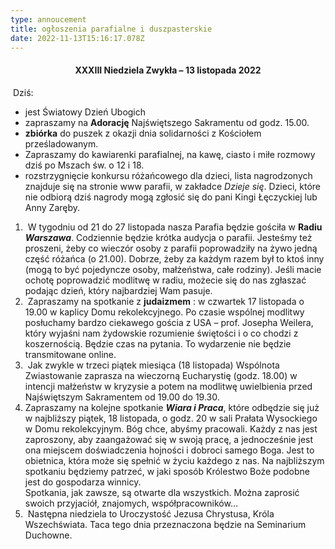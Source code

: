 ```yaml
---
type: annoucement
title: ogłoszenia parafialne i duszpasterskie
date: 2022-11-13T15:16:17.078Z
---
```

<!--StartFragment-->

<h4 style="text-align:center;">XXXIII Niedziela Zwykła – 13 listopada 2022</h4>

 Dziś:

* jest Światowy Dzień Ubogich
* zapraszamy na **Adorację** Najświętszego Sakramentu od godz. 15.00.
* **zbiórka** do puszek z okazji dnia solidarności z Kościołem prześladowanym.
* Zapraszamy do kawiarenki parafialnej, na kawę, ciasto i miłe rozmowy dziś po Mszach św. o 12 i 18.
* rozstrzygnięcie konkursu różańcowego dla dzieci, lista nagrodzonych znajduje się na stronie www parafii, w zakładce *Dzieje się*. Dzieci, które nie odbiorą dziś nagrody mogą zgłosić się do pani Kingi Łęczyckiej lub Anny Zaręby.

1.  W tygodniu od 21 do 27 listopada nasza Parafia będzie gościła w **Radiu *Warszawa***. Codziennie będzie krótka audycja o parafii. Jesteśmy też proszeni, żeby co wieczór osoby z parafii poprowadziły na żywo jedną część różańca (o 21.00). Dobrze, żeby za każdym razem był to ktoś inny (mogą to być pojedyncze osoby, małżeństwa, całe rodziny). Jeśli macie ochotę poprowadzić modlitwę w radiu, możecie się do nas zgłaszać podając dzień, który najbardziej Wam pasuje.
2.  Zapraszamy na spotkanie z **judaizmem** : w czwartek 17 listopada o 19.00 w kaplicy Domu rekolekcyjnego. Po czasie wspólnej modlitwy posłuchamy bardzo ciekawego gościa z USA – prof. Josepha Weilera, który wyjaśni nam żydowskie rozumienie świętości i o co chodzi z koszernością. Będzie czas na pytania. To wydarzenie nie będzie transmitowane online.
3.  Jak zwykle w trzeci piątek miesiąca (18 listopada) Wspólnota Zwiastowanie zaprasza na wieczorną Eucharystię (godz. 18.00) w intencji małżeństw w kryzysie a potem na modlitwę uwielbienia przed Najświętszym Sakramentem od 19.00 do 19.30.
4. Zapraszamy na kolejne spotkanie ***Wiara i Praca***, które odbędzie się już w najbliższy piątek, 18 listopada, o godz. 20 w sali Prałata Wysockiego w Domu rekolekcyjnym. Bóg chce, abyśmy pracowali. Każdy z nas jest zaproszony, aby zaangażować się w swoją pracę, a jednocześnie jest ona miejscem doświadczenia hojności i dobroci samego Boga. Jest to obietnica, która może się spełnić w życiu każdego z nas. Na najbliższym spotkaniu będziemy patrzeć, w jaki sposób Królestwo Boże podobne jest do gospodarza winnicy.\
   Spotkania, jak zawsze, są otwarte dla wszystkich. Można zaprosić swoich przyjaciół, znajomych, współpracowników…
5.  Następna niedziela to Uroczystość Jezusa Chrystusa, Króla Wszechświata. Taca tego dnia przeznaczona będzie na Seminarium Duchowne.

<!--EndFragment-->